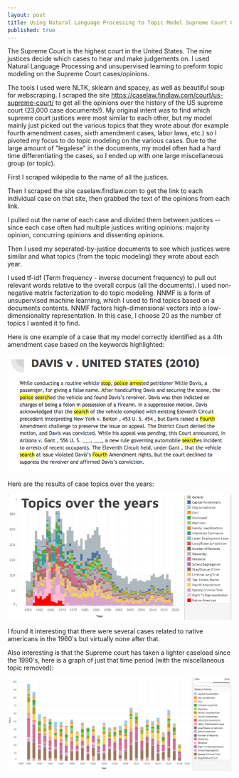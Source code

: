 ```yaml
---
layout: post
title: Using Natural Language Processing to Topic Model Supreme Court Cases
published: true
---
```


The Supreme Court is the highest court in the United States. The nine justices decide which cases to hear and make judgements on. I used Natural Language Processing and unsupervised learning to preform topic modeling on the Supreme Court
cases/opinions.

The tools I used were NLTK, sklearn and spacey, as well as beautiful soup for webscraping. I scraped the site
https://caselaw.findlaw.com/court/us-supreme-court/ to get all the opinions over the history of the US supreme court (23,000 case documents!). 
My original intent was to find which supreme court justices were most similar to each other, 
but my model mainly just picked out the various topics that they wrote about 
(for example fourth amendment cases, sixth amendment cases, labor laws, etc.) so I pivoted my focus to do topic modeling 
on the various cases. Due to the large amount of "legalese" in the documents, my model often had a hard time 
differentiating the cases, so I ended up with one large miscellaneous group (or topic).


First I scraped wikipedia to the name of all the justices.

Then I scraped the site caselaw.findlaw.com to get the link to each individual case on that site, then grabbed the 
text of the opinions from each link.

I pulled out the name of each case and divided them between justices --since each case often had multiple 
justices writing opinions: majority opinion, concurring opinions and dissenting opinions.


Then I used my seperated-by-justice documents to see which justices were similar and what topics (from the topic modeling) 
they wrote about each year.

I used tf-idf (Term frequency - inverse document frequency) to pull out relevant words relative to the overall corpus (all the documents).
I used non-negative matrix factorization to do topic modeling. NNMF is a form of unsupervised machine learning, which I used to find topics based on a 
documents contents. NNMF factors high-dimensional vectors into a low-dimensionality representation. In this case, I choose 20 as the 
number of topics I wanted it to find. 

Here is one example of a case that my model correctly identified as a 4th amendment case based on the keywords highlighted:

![case text](https://raw.githubusercontent.com/10brink/10brink.github.io/master/sc%20case%20text.png)

Here are the results of case topics over the years:

![topics graph](https://raw.githubusercontent.com/10brink/10brink.github.io/master/sctopics.png)

I found it interesting that there were several cases related to native americans in the 1960's but virtually none after that. 


Also interesting is that the Supreme court has taken a lighter caseload since the 1990's, here is a graph of just that time period (with the miscellaneous topic removed):

![topics since 1990](https://raw.githubusercontent.com/10brink/10brink.github.io/master/casessince1990.png)
